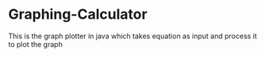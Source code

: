 # Graphing-Calculator
This is the graph plotter in java which takes equation as input and process it to plot the graph
